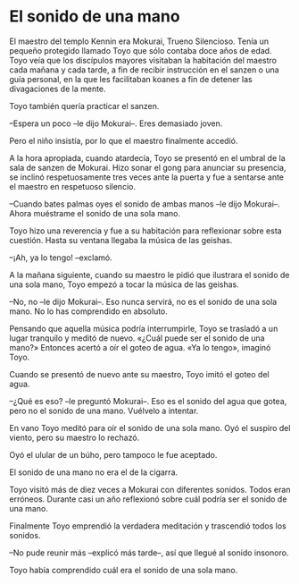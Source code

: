 # El sonido de una mano

El maestro del templo Kennin era Mokurai, Trueno Silencioso. Tenía un
pequeño protegido llamado Toyo que sólo contaba doce años de edad. Toyo
veía que los discípulos mayores visitaban la habitación del maestro cada
mañana y cada tarde, a fin de recibir instrucción en el sanzen o una
guía personal, en la que les facilitaban koanes a fin de detener las
divagaciones de la mente.

Toyo también quería practicar el sanzen.

–Espera un poco –le dijo Mokurai–. Eres demasiado joven.

Pero el niño insistía, por lo que el maestro finalmente accedió.

A la hora apropiada, cuando atardecía, Toyo se presentó en el umbral de
la sala de sanzen de Mokurai. Hizo sonar el gong para anunciar su
presencia, se inclinó respetuosamente tres veces ante la puerta y fue a
sentarse ante el maestro en respetuoso silencio.

–Cuando bates palmas oyes el sonido de ambas manos –le dijo Mokurai–.
Ahora muéstrame el sonido de una sola mano.

Toyo hizo una reverencia y fue a su habitación para reflexionar sobre
esta cuestión. Hasta su ventana llegaba la música de las geishas.

–¡Ah, ya lo tengo! –exclamó.

A la mañana siguiente, cuando su maestro le pidió que ilustrara el
sonido de una sola mano, Toyo empezó a tocar la música de las geishas.

–No, no –le dijo Mokurai–. Eso nunca servirá, no es el sonido de una
sola mano. No lo has comprendido en absoluto.

Pensando que aquella música podría interrumpirle, Toyo se trasladó a un
lugar tranquilo y meditó de nuevo. «¿Cuál puede ser el sonido de una
mano?» Entonces acertó a oír el goteo de agua. «Ya lo tengo», imaginó
Toyo.

Cuando se presentó de nuevo ante su maestro, Toyo imitó el goteo del
agua.

–¿Qué es eso? –le preguntó Mokurai–. Eso es el sonido del agua que
gotea, pero no el sonido de una mano. Vuélvelo a intentar.

En vano Toyo meditó para oír el sonido de una sola mano. Oyó el suspiro
del viento, pero su maestro lo rechazó.

Oyó el ulular de un búho, pero tampoco le fue aceptado.

El sonido de una mano no era el de la cigarra.

Toyo visitó más de diez veces a Mokurai con diferentes sonidos. Todos
eran erróneos. Durante casi un año reflexionó sobre cuál podría ser el
sonido de una mano.

Finalmente Toyo emprendió la verdadera meditación y trascendió todos los
sonidos.

–No pude reunir más –explicó más tarde–, así que llegué al sonido
insonoro.

Toyo había comprendido cuál era el sonido de una sola mano.
